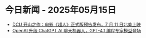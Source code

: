 # 今日新闻 - 2025年05月15日
- [DCU 开山之作：电影《超人》正式版预告发布，7 月 11 日北美上映](https://www.ithome.com/0/853/087.htm)
- [OpenAI 升级 ChatGPT AI 聊天机器人，GPT-4.1 编程专家模型登场](https://www.ithome.com/0/853/088.htm)
